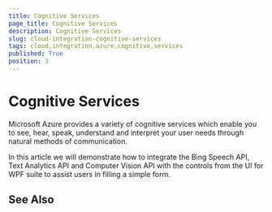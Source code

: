 ```yaml
---
title: Cognitive Services
page_title: Cognitive Services
description: Cognitive Services
slug: cloud-integration-cognitive-services
tags: cloud,integration,azure,cognitive,services
published: True
position: 3
---
```


# Cognitive Services

Microsoft Azure provides a variety of cognitive services which enable you to see, hear, speak, understand and interpret your user needs through natural methods of communication.

In this article we will demonstrate how to integrate the Bing Speech API, Text Analytics API and Computer Vision API with the controls from the UI for WPF suite to assist users in filling a simple form.

## See Also